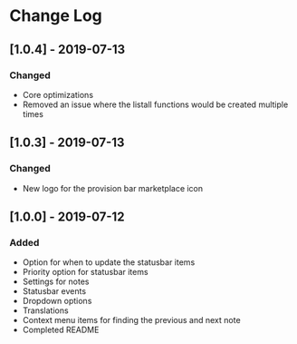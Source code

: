 # Change Log

## [1.0.4] - 2019-07-13
### Changed
- Core optimizations
- Removed an issue where the listall functions would be created multiple times

## [1.0.3] - 2019-07-13
### Changed
- New logo for the provision bar marketplace icon

## [1.0.0] - 2019-07-12
### Added
- Option for when to update the statusbar items
- Priority option for statusbar items
- Settings for notes
- Statusbar events
- Dropdown options
- Translations
- Context menu items for finding the previous and next note
- Completed README